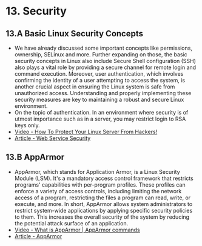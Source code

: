 # 13. Security

## 13.A Basic Linux Security Concepts

- We have already discussed some important concepts like permissions, ownership,
  SELinux and more. Further expanding on those, the basic security concepts in
  Linux also include Secure Shell configuration (SSH) also plays a vital role
  by providing a secure channel for remote login and command execution.
  Moreover, user authentication, which involves confirming the identity of a
  user attempting to access the system, is another crucial aspect in ensuring
  the Linux system is safe from unauthorized access. Understanding and properly
  implementing these security measures are key to maintaining a robust and
  secure Linux environment.
- On the topic of authentication. In an environment where security is of utmost
  importance such as in a server, you may restrict login to RSA keys only.
- [Video - How To Protect Your Linux Server From Hackers!](https://www.youtube.com/watch?v=fKuqYQdqRIs)
- [Article - Web Service Security](https://cheatsheetseries.owasp.org/cheatsheets/Web_Service_Security_Cheat_Sheet.html)

## 13.B AppArmor

- AppArmor, which stands for Application Armor, is a Linux Security Module 
  (LSM). It's a mandatory access control framework that restricts programs'
  capabilities with per-program profiles. These profiles can enforce a variety
  of access controls, including limiting the network access of a program,
  restricting the files a program can read, write, or execute, and more. In
  short, AppArmor allows system administrators to restrict system-wide
  applications by applying specific security policies to them. This increases
  the overall security of the system by reducing the potential attack surface of
  an application.
- [Video - What is AppArmor | AppArmor commands](https://www.youtube.com/watch?v=KYM-Dzivnjs)
- [Article - AppArmor](https://wiki.archlinux.org/title/AppArmor)

